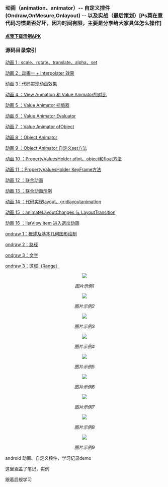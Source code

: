 ### 动画（animation、animator）-- 自定义控件(Ondraw,OnMesure,Onlayout) -- 以及实战（最后策划）[Ps莫在意代码习惯是否好坏，因为时间有限，主要是分享给大家具体怎么操作]

 <h4><a href = "https://github.com/jiezongnewstar/AndroidAnimationView/blob/master/app/release/app-release.apk?raw=true" >点我下载示例APK</a></h4>
 <h3>源码目录索引</h3>
        <p><a href = "https://github.com/jiezongnewstar/AndroidAnimationView/blob/master/app/src/main/java/com/xibei/personaldesign/itemDemo/ActivityAnimation1.java">
         动画 1 : scale、rotate、translate、alpha、set</a></p>
        <p><a href = "https://github.com/jiezongnewstar/AndroidAnimationView/blob/master/app/src/main/java/com/xibei/personaldesign/itemDemo/ActivityAnimation2.java">
        动画 2 : 动画一 + interpolater 效果</a></p>
        <p><a href = "https://github.com/jiezongnewstar/AndroidAnimationView/blob/master/app/src/main/java/com/xibei/personaldesign/itemDemo/ActivityAnimation3.java">
        动画 3 : 代码实现动画效果</a></p>
        <p><a href = "https://github.com/jiezongnewstar/AndroidAnimationView/blob/master/app/src/main/java/com/xibei/personaldesign/itemDemo/ActivityAnimation4.java">
        动画 4 ：View Anmation 和 Value Animator的对比</a></p>
        <p><a href = "https://github.com/jiezongnewstar/AndroidAnimationView/blob/master/app/src/main/java/com/xibei/personaldesign/itemDemo/ActivityAnimation5.java">
        动画 5 ：Value Animator 插值器</a></p>
        <p><a href = "https://github.com/jiezongnewstar/AndroidAnimationView/blob/master/app/src/main/java/com/xibei/personaldesign/itemDemo/ActivityAnimation6.java">
        动画 6 ：Value Animator Evaluator</a></p>
        <p><a href = "https://github.com/jiezongnewstar/AndroidAnimationView/blob/master/app/src/main/java/com/xibei/personaldesign/itemDemo/ActivityAnimation7.java">
        动画 7 ：Value Animator ofObject</a></p>
        <p><a href = "https://github.com/jiezongnewstar/AndroidAnimationView/blob/master/app/src/main/java/com/xibei/personaldesign/itemDemo/ActivityAnimation8.java">
        动画 8 ：Object Animator</a></p>
        <p><a href = "https://github.com/jiezongnewstar/AndroidAnimationView/blob/master/app/src/main/java/com/xibei/personaldesign/itemDemo/ActivityAnimation9.java">
        动画 9 ：Object Animator 自定义set方法</a></p>
        <p><a href = "https://github.com/jiezongnewstar/AndroidAnimationView/blob/master/app/src/main/java/com/xibei/personaldesign/itemDemo/ActivityAnimation10.java">
        动画 10 ：PropertyValuesHolder ofint、object和float方法</a></p>
        <p><a href = "https://github.com/jiezongnewstar/AndroidAnimationView/blob/master/app/src/main/java/com/xibei/personaldesign/itemDemo/ActivityAnimation11.java">
        动画 11 ：PropertyValuesHolder KeyFrame方法</a></p>
        <p><a href = "https://github.com/jiezongnewstar/AndroidAnimationView/blob/master/app/src/main/java/com/xibei/personaldesign/itemDemo/ActivityAnimation12.java">
        动画 12 ：联合动画</a></p>
        <p><a href = "https://github.com/jiezongnewstar/AndroidAnimationView/blob/master/app/src/main/java/com/xibei/personaldesign/itemDemo/ActivityAnimation13.java">
        动画 13 ：联合动画示例</a></p>
        <p><a href = "https://github.com/jiezongnewstar/AndroidAnimationView/blob/master/app/src/main/java/com/xibei/personaldesign/itemDemo/ActivityAnimation14.java">
        动画 14 ：代码实现layout、gridlayoutanimation</a></p>
        <p><a href = "https://github.com/jiezongnewstar/AndroidAnimationView/blob/master/app/src/main/java/com/xibei/personaldesign/itemDemo/ActivityAnimation15.java">
        动画 15 ：animateLayoutChanges 与 LayoutTransition</a></p>
        <p><a href = "https://github.com/jiezongnewstar/AndroidAnimationView/blob/master/app/src/main/java/com/xibei/personaldesign/itemDemo/ActivityAnimation16.java">
        动画 16 ：listView item 进入退出动画</a></p>
        <p><a href = "https://github.com/jiezongnewstar/AndroidAnimationView/blob/master/app/src/main/java/com/xibei/personaldesign/itemDemo/ActivityView1.java">
        ondraw 1：概述及基本几何图形绘制</a></p>
        <p><a href = "https://github.com/jiezongnewstar/AndroidAnimationView/blob/master/app/src/main/java/com/xibei/personaldesign/itemDemo/ActivityView2.java">
        ondraw 2：路径</a></p>
        <p><a href = "https://github.com/jiezongnewstar/AndroidAnimationView/blob/master/app/src/main/java/com/xibei/personaldesign/itemDemo/ActivityView3.java">
        ondraw 3：文字</a></p>
        <p><a href = "https://github.com/jiezongnewstar/AndroidAnimationView/blob/master/app/src/main/java/com/xibei/personaldesign/itemDemo/ActivityView4.java">
                ondraw 3：区域（Range）</a></p>


<p align="center">
    <img src="https://github.com/jiezongnewstar/AnimationViewandWedgit/blob/master/app/src/main/res/screen1.gif">
    <p align="center">
        <em>图片示例1</em>
    </p>
</p>

<p align="center">
    <img src="https://github.com/jiezongnewstar/AnimationViewandWedgit/blob/master/app/src/main/res/screen2.gif">
    <p align="center">
        <em>图片示例2</em>
    </p>
</p>

<p align="center">
    <img src="https://github.com/jiezongnewstar/AnimationViewandWedgit/blob/master/app/src/main/res/screen3.gif">
    <p align="center">
        <em>图片示例3</em>
    </p>
</p>

<p align="center">
    <img src="https://github.com/jiezongnewstar/AnimationViewandWedgit/blob/master/app/src/main/res/screen4.gif">
    <p align="center">
        <em>图片示例4</em>
    </p>
</p>

<p align="center">
    <img src="https://github.com/jiezongnewstar/AnimationViewandWedgit/blob/master/app/src/main/res/screen5.gif">
    <p align="center">
        <em>图片示例5</em>
    </p>
</p>

<p align="center">
    <img src="https://github.com/jiezongnewstar/AnimationViewandWedgit/blob/master/app/src/main/res/screen6.gif">
    <p align="center">
        <em>图片示例6</em>
    </p>
</p>

<p align="center">
    <img src="https://github.com/jiezongnewstar/AnimationViewandWedgit/blob/master/app/src/main/res/screen7.gif">
    <p align="center">
        <em>图片示例7</em>
    </p>
</p>

<p align="center">
    <img src="https://github.com/jiezongnewstar/AnimationViewandWedgit/blob/master/app/src/main/res/screen8.gif">
    <p align="center">
        <em>图片示例8</em>
    </p>
</p>

<p align="center">
    <img src="https://github.com/jiezongnewstar/AnimationViewandWedgit/blob/master/app/src/main/res/screen7.gif">
    <p align="center">
        <em>图片示例9</em>
    </p>
</p>

android 动画、自定义控件，学习记录demo</br>

这里涵盖了笔记，实例</br>

跟着启舰学习
